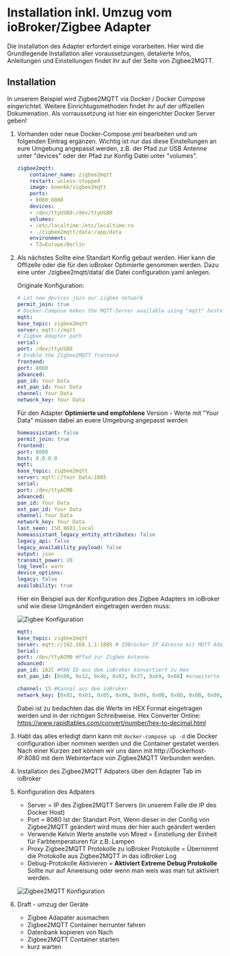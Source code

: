 
# Installation inkl. Umzug vom ioBroker/Zigbee Adapter

Die Installation des Adapter erfordert einige vorarbeiten. 
Hier wird die Grundlegende Installation aller voraussetzungen, detalierte Infos, Anleitungen und Einstellungen findet ihr auf der Seite von Zigbee2MQTT.



## Installation

In unserem Beispiel wird Zigbee2MQTT via Docker / Docker Compose eingerichtet. Weitere Einrichtugsmethoden findet ihr auf der offizellen Dokumenation.
Als vorraussetzung ist hier ein eingerichter Docker Server geben!

1. Vorhanden oder neue Docker-Compose.yml bearbeiten und um folgenden Eintrag ergänzen.
    Wichtig ist nur das diese Einstellungen an eure Umgebung angepasst werden, z.B. der Pfad zur USB Antenne unter "devices" oder der Pfad zur Konfig Datei unter "volumes".

    ```yml
    zigbee2mqtt:
        container_name: zigbee2mqtt
        restart: unless-stopped
        image: koenkk/zigbee2mqtt
        ports:
        - 8080:8080
        devices:
        - /dev/ttyUSB0:/dev/ttyUSB0
        volumes:
        - /etc/localtime:/etc/localtime:ro
        - ./zigbee2mqtt/data:/app/data
        environment:
        - TZ=Europe/Berlin
    ```

2. Als nächstes Sollte eine Standart Konfig gebaut werden.
   Hier kann die Offizelle oder die für den ioBroker Optimierte genommen werden.
   Dazu eine unter ./zigbee2mqtt/data/ die Datei configuration.yaml anlegen.

   Originale Konfiguration:

   ```yml
   # Let new devices join our zigbee network
   permit_join: true
   # Docker-Compose makes the MQTT-Server available using "mqtt" hostname
   mqtt:
   base_topic: zigbee2mqtt
   server: mqtt://mqtt
   # Zigbee Adapter path
   serial:
   port: /dev/ttyUSB0
   # Enable the Zigbee2MQTT frontend
   frontend:
   port: 8080
   advanced:
   pan_id: Your Data
   ext_pan_id: Your Data
   channel: Your Data
   network_key: Your Data
   ```

   Für den Adapter **Optimierte und empfohlene** Version - Werte mit "Your Data" müssen dabei an euere Umgebung angepasst werden

   ```yml
   homeassistant: false
   permit_join: true
   frontend:
   port: 8080
   host: 0.0.0.0
   mqtt:
   base_topic: zigbee2mqtt
   server: mqtt://Your Data:1885
   serial:
   port: /dev/ttyACM0
   advanced:
   pan_id: Your Data
   ext_pan_id: Your Data
   channel: Your Data
   network_key: Your Data
   last_seen: ISO_8601_local
   homeassistant_legacy_entity_attributes: false
   legacy_api: false
   legacy_availability_payload: false
   output: json
   transmit_power: 20
   log_level: warn
   device_options:
   legacy: false
   availability: true
   ```
    Hier ein Beispiel aus der Konfiguration des Zigbee Adapters im ioBroker und wie diese Umgeändert eingetragen werden muss:

   ![Zigbee Konfiguration](./docs/ing/zigbeeAdpter.png)

   ```yml
   mqtt:
   base_topic: zigbee2mqtt
   server: mqtt://192.168.1.1:1885 # IOBrocker IP Adresse mit MQTT Adapter oder MQTT Server siehe Zigbee2MQTT Doku
   Serial:
   port: /dev/ttyACM0 #Pfad zur Zigbee Antenne
   advanced:
   pan_id: 1A2C #PAN ID aus dem ioBroker konvertiert zu Hex
   ext_pan_id: [0x00, 0x12, 0x4b, 0x02, 0x37, 0xb9, 0x88] #erweiterte PAN ID aus dem ioBroker und in der schreibweise [0xDD, 0xDD, 0xDD, 0xDD, 0xDD, 0xDD, 0xDD, 0xDD]

   channel: 15 #Kannal aus dem ioBroker
   network_key: [0x02, 0x03, 0x05, 0x08, 0x09, 0x0B, 0x0D, 0x0B, 0x00, 0x02, 0x04, 0x07, 0x08, 0x0A, 0x0C, 0x0D] # Netzwerkkey/Transportschlüssel und in der schreibweise [0xDD, 0xDD, 0xDD, 0xDD, 0xDD, 0xDD, 0xDD, 0xDD]
   ```
   Dabei ist zu bedachten das die Werte im HEX Format eingetragen werden und in der richtigen Schreibweise.
   Hex Converter Online: https://www.rapidtables.com/convert/number/hex-to-decimal.html
3. Habt das alles erledigt dann kann mit `docker-compose up -d` die Docker configuration über nommen werden und die Container gestatet werden.
   Nach einer Kurzen zeit können wir uns dann mit http://Dockerhost-IP:8080 mit dem Webinterface von Zigbee2MQTT Verbunden werden.

4. Installation des Zigbee2MQTT Adpaters über den Adapter Tab im ioBroker

5. Konfiguration des Adpaters
   - Server = IP des Zigbee2MQTT Servers (in unserem Falle die IP des Docker Host)
   - Port = 8080 Ist der Standart Port, Wenn dieser in der Config von Zigbee2MQTT geändert wird muss der hier auch geändert werden
   - Verwende Kelvin Werte anstelle von Mired = Einstellung der Einheit für Farbtemperaturen für z.B. Lampen
   - Proxy Zigbee2MQTT Protokolle zu ioBroker Protokolle = Übernimmt die Protokolle aus Zigbee2MQTT in das ioBroker Log
   - Debug-Protokolle Aktivieren = **Aktiviert Extreme Debug Protokolle** Sollte nur auf Anweisung oder wenn man weis was man tut aktiviert werden. 
   
   ![Zigbee2MQTT Konfiguration](./docs/ing/Zigbee2MQTT_Adapter.png)

6. Draft - umzug der Geräte
   - Zigbee Adapater ausmachen
   - Zigbee2MQTT Container herrunter fahren
   - Datenbank kopieren von Nach
   - Zigbee2MQTT Container starten
   - kurz warten